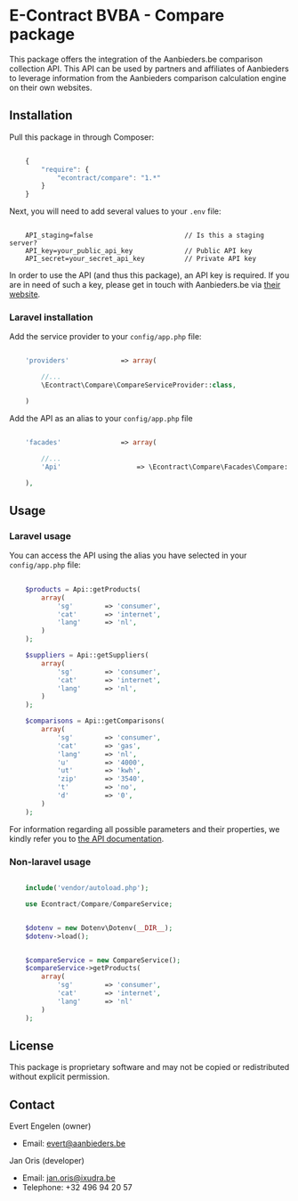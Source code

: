 E-Contract BVBA - Compare package
=============================================

This package offers the integration of the Aanbieders.be comparison collection API. This API can be used by partners and affiliates of Aanbieders to leverage information from the Aanbieders comparison calculation engine on their own websites.




## Installation

Pull this package in through Composer:

```js

    {
        "require": {
            "econtract/compare": "1.*"
        }
    }

```

Next, you will need to add several values to your `.env` file:

```

    API_staging=false                       // Is this a staging server?
    API_key=your_public_api_key             // Public API key
    API_secret=your_secret_api_key          // Private API key

```

In order to use the API (and thus this package), an API key is required. If you are in need of such a key, please get in touch with Aanbieders.be via [their website](https://www.aanbieders.be/contact).


### Laravel installation

Add the service provider to your `config/app.php` file:

```php

    'providers'             => array(

        //...
        \Econtract\Compare\CompareServiceProvider::class,

    )

```

Add the API as an alias to your `config/app.php` file

```php

    'facades'               => array(

        //...
        'Api'                   => \Econtract\Compare\Facades\Compare::class,

    ),

```





## Usage

### Laravel usage

You can access the API using the alias you have selected in your `config/app.php` file:

```php
    
    $products = Api::getProducts(
        array(
            'sg'        => 'consumer',
            'cat'       => 'internet',
            'lang'      => 'nl',
        )
    );

    $suppliers = Api::getSuppliers(
        array(
            'sg'        => 'consumer',
            'cat'       => 'internet',
            'lang'      => 'nl',
        )
    );

    $comparisons = Api::getComparisons(
        array(
            'sg'        => 'consumer',
            'cat'       => 'gas',
            'lang'      => 'nl',
            'u'         => '4000',
            'ut'        => 'kwh',
            'zip'       => '3540',
            't'         => 'no',
            'd'         => '0',
        )
    );

```

For information regarding all possible parameters and their properties, we kindly refer you to [the API documentation](http://apihelp.econtract.be/).


### Non-laravel usage

```php

    include('vendor/autoload.php');

    use Econtract/Compare/CompareService;


    $dotenv = new Dotenv\Dotenv(__DIR__);
    $dotenv->load();


    $compareService = new CompareService();
    $compareService->getProducts(
        array(
            'sg'        => 'consumer',
            'cat'       => 'internet',
            'lang'      => 'nl'
        )
    );

```




## License

This package is proprietary software and may not be copied or redistributed without explicit permission.




## Contact

Evert Engelen (owner)

- Email: evert@aanbieders.be


Jan Oris (developer)

- Email: jan.oris@ixudra.be
- Telephone: +32 496 94 20 57